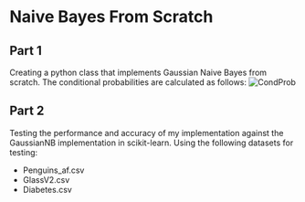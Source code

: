 # Naive Bayes From Scratch

## Part 1
Creating a python class that implements Gaussian Naive Bayes from scratch.
The conditional probabilities are calculated as follows:
![CondProb](https://user-images.githubusercontent.com/72609901/147889411-3473813a-daef-4936-97c0-5d4e73ebe18d.png)

## Part 2
Testing the performance and accuracy of my implementation against the GaussianNB implementation in scikit-learn. Using the following datasets for testing:
- Penguins_af.csv
- GlassV2.csv
- Diabetes.csv
